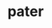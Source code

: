 ---
title: pater
meaning: father
ch: 6
pos: nounthird
genitive: patris
abbgender: m.
abbgender2: masc.
gender: masculine
declension: third
derivative: paternalistic, patrimony
---